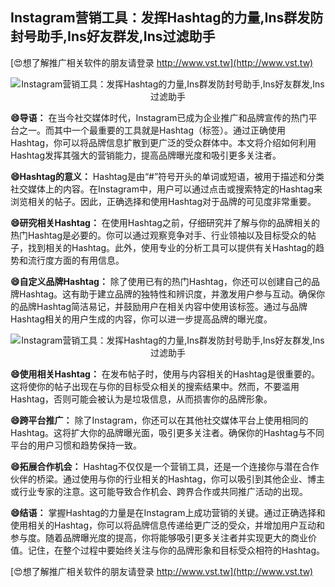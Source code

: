 ## **Instagram营销工具：发挥Hashtag的力量,Ins群发防封号助手,Ins好友群发,Ins过滤助手**

[😍想了解推广相关软件的朋友请登录 http://www.vst.tw](http://www.vst.tw)

 <center><img src="https://vst.tw/MP4/tuiguang/png/2.png" alt="Instagram营销工具：发挥Hashtag的力量,Ins群发防封号助手,Ins好友群发,Ins过滤助手"></center>

**😄导语：**
在当今社交媒体时代，Instagram已成为企业推广和品牌宣传的热门平台之一。而其中一个最重要的工具就是Hashtag（标签）。通过正确使用Hashtag，你可以将品牌信息扩散到更广泛的受众群体中。本文将介绍如何利用Hashtag发挥其强大的营销能力，提高品牌曝光度和吸引更多关注者。

**😄Hashtag的意义：**
Hashtag是由“#”符号开头的单词或短语，被用于描述和分类社交媒体上的内容。在Instagram中，用户可以通过点击或搜索特定的Hashtag来浏览相关的帖子。因此，正确选择和使用Hashtag对于品牌的可见度非常重要。

**😄研究相关Hashtag：**
在使用Hashtag之前，仔细研究并了解与你的品牌相关的热门Hashtag是必要的。你可以通过观察竞争对手、行业领袖以及目标受众的帖子，找到相关的Hashtag。此外，使用专业的分析工具可以提供有关Hashtag的趋势和流行度方面的有用信息。

**😄自定义品牌Hashtag：**
除了使用已有的热门Hashtag，你还可以创建自己的品牌Hashtag。这有助于建立品牌的独特性和辨识度，并激发用户参与互动。确保你的品牌Hashtag简洁易记，并鼓励用户在相关内容中使用该标签。通过与品牌Hashtag相关的用户生成的内容，你可以进一步提高品牌的曝光度。

 <center><img src="https://vst.tw/MP4/tuiguang/png/5.png" alt="Instagram营销工具：发挥Hashtag的力量,Ins群发防封号助手,Ins好友群发,Ins过滤助手"></center>

**😄使用相关Hashtag：**
在发布帖子时，使用与内容相关的Hashtag是很重要的。这将使你的帖子出现在与你的目标受众相关的搜索结果中。然而，不要滥用Hashtag，否则可能会被认为是垃圾信息，从而损害你的品牌形象。

**😄跨平台推广：**
除了Instagram，你还可以在其他社交媒体平台上使用相同的Hashtag。这将扩大你的品牌曝光面，吸引更多关注者。确保你的Hashtag与不同平台的用户习惯和趋势保持一致。

**😄拓展合作机会：**
Hashtag不仅仅是一个营销工具，还是一个连接你与潜在合作伙伴的桥梁。通过使用与你的行业相关的Hashtag，你可以吸引到其他企业、博主或行业专家的注意。这可能导致合作机会、跨界合作或共同推广活动的出现。

**😄结语：**
掌握Hashtag的力量是在Instagram上成功营销的关键。通过正确选择和使用相关的Hashtag，你可以将品牌信息传递给更广泛的受众，并增加用户互动和参与度。随着品牌曝光度的提高，你将能够吸引更多关注者并实现更大的商业价值。记住，在整个过程中要始终关注与你的品牌形象和目标受众相符的Hashtag。

[😍想了解推广相关软件的朋友请登录 http://www.vst.tw](http://www.vst.tw)



